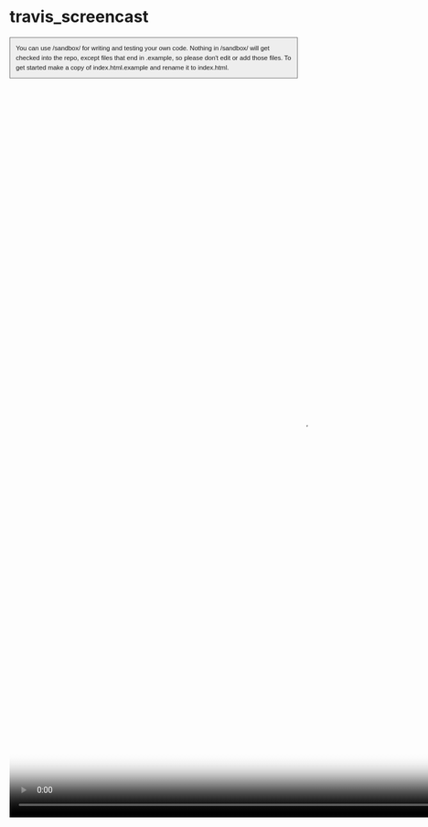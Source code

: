 travis_screencast
=================

<!DOCTYPE html>
<html>
<head>
  <meta charset="utf-8" />
  <title>Video.js Sandbox</title>
   <script src="http://vjs.zencdn.net/4.8.1/video.js"></script>
   <link href="http://vjs.zencdn.net/4.8/video-js.css" rel="stylesheet">
</head>
<body>
  <p style="background-color:#eee; border: 1px solid #777; padding: 10px; font-size: .8em; line-height: 1.5em; font-family: Verdana, sans-serif;">You can use /sandbox/ for writing and testing your own code. Nothing in /sandbox/ will get checked into the repo, except files that end in .example, so please don't edit or add those files. To get started make a copy of index.html.example and rename it to index.html.</p>

  <video id="vid1" class="video-js vjs-default-skin" controls preload="auto" width="1024" height="1280"
      poster="https://raw.githubusercontent.com/brownman/travis_screencast/gh-pages//build/369/media/session.png"
      data-setup='{}'>
      <source src="https://raw.githubusercontent.com/brownman/travis_screencast/gh-pages//build/369/media/session.ogv" type='video/ogg'>
  </video>

  <script>
    vid = document.getElementById("vid1");
  </script>

</body>
</html>

